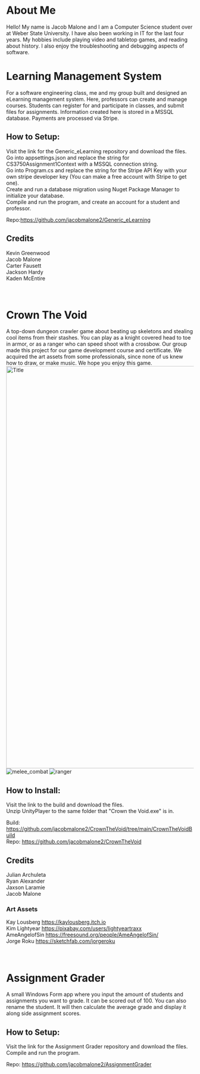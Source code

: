 # About Me
Hello! My name is Jacob Malone and I am a Computer Science student over at Weber State University. I have also been working in IT for the last four years. My hobbies include playing video and tabletop games, and reading about history. I also enjoy the troubleshooting and debugging aspects of software.

# Learning Management System
For a software engineering class, me and my group built and designed an eLearning management system.
Here, professors can create and manage courses. Students can register for and participate in classes, and submit files for assignments.
Information created here is stored in a MSSQL database. Payments are processed via Stripe.

## How to Setup:
Visit the link for the Generic_eLearning repository and download the files. <br/>
Go into appsettings.json and replace the string for CS3750Assignment1Context with a MSSQL connection string. <br/>
Go into Program.cs and replace the string for the Stripe API Key with your own stripe developer key (You can make a free account with Stripe to get one). <br/>
Create and run a database migration using Nuget Package Manager to initialize your database. <br/>
Compile and run the program, and create an account for a student and professor. <br/>

Repo:https://github.com/jacobmalone2/Generic_eLearning

## Credits
Kevin Greenwood <br/>
Jacob Malone <br/>
Carter Fausett <br/>
Jackson Hardy <br/>
Kaden McEntire <br/>
<br/>
<br/>
# Crown The Void
A top-down dungeon crawler game about beating up skeletons and stealing cool items from their stashes. You can play as a knight covered head to toe in armor, or as a ranger who can speed shoot with a crossbow.
Our group made this project for our game development course and certificate.
We acquired the art assets from some professionals, since none of us knew how to draw, or make music.
We hope you enjoy this game.
<img width="1920" height="1080" alt="Title" src="https://github.com/user-attachments/assets/f1dbdd0e-478d-4c20-9f03-a4e8bc749d91" />
![melee_combat](https://github.com/user-attachments/assets/14331344-e3ea-42c7-8bd0-55278e5e869a)
![ranger](https://github.com/user-attachments/assets/009383a3-26aa-4b58-8cf6-2020d797584d)

## How to Install:

Visit the link to the build and download the files. <br/>
Unzip UnityPlayer to the same folder that "Crown the Void.exe" is in.

Build: https://github.com/jacobmalone2/CrownTheVoid/tree/main/CrownTheVoidBuild <br/>
Repo: https://github.com/jacobmalone2/CrownTheVoid

## Credits
Julian Archuleta <br/>
Ryan Alexander <br/>
Jaxson Laramie <br/>
Jacob Malone <br/>

### Art Assets
Kay Lousberg https://kaylousberg.itch.io <br/>
Kim Lightyear https://pixabay.com/users/lightyeartraxx <br/>
AmeAngelofSin https://freesound.org/people/AmeAngelofSin/ <br/>
Jorge Roku https://sketchfab.com/jorgeroku <br/>
<br/>
<br/>
# Assignment Grader
A small Windows Form app where you input the amount of students and assignments you want to grade. It can be scored out of 100. You can also rename the student.
It will then calculate the average grade and display it along side assignment scores.

## How to Setup:
Visit the link for the Assignment Grader repository and download the files. <br/>
Compile and run the program. <br/>

Repo: https://github.com/jacobmalone2/AssignmentGrader
